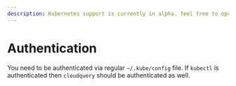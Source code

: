 ```yaml
---
description: Kubernetes support is currently in alpha. feel free to open Issues at GitHub.
---
```


# Authentication

You need to be authenticated via regular `~/.kube/config` file. If `kubectl` is authenticated then `cloudquery` should be authenticated as well.

